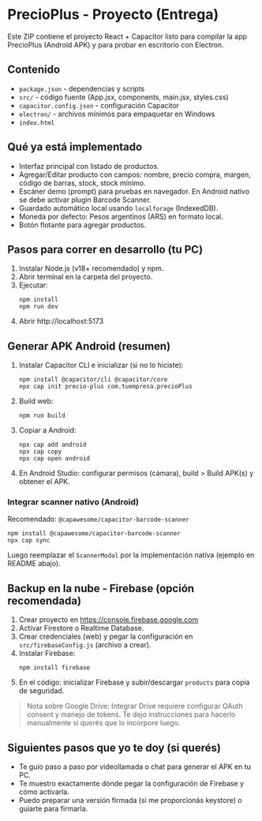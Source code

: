 # PrecioPlus - Proyecto (Entrega)

Este ZIP contiene el proyecto React + Capacitor listo para compilar la app PrecioPlus (Android APK) y para probar en escritorio con Electron.

## Contenido
- `package.json` - dependencias y scripts
- `src/` - código fuente (App.jsx, components, main.jsx, styles.css)
- `capacitor.config.json` - configuración Capacitor
- `electron/` - archivos mínimos para empaquetar en Windows
- `index.html`

## Qué ya está implementado
- Interfaz principal con listado de productos.
- Agregar/Editar producto con campos: nombre, precio compra, margen, código de barras, stock, stock mínimo.
- Escáner demo (prompt) para pruebas en navegador. En Android nativo se debe activar plugin Barcode Scanner.
- Guardado automático local usando `localforage` (IndexedDB).
- Moneda por defecto: Pesos argentinos (ARS) en formato local.
- Botón flotante para agregar productos.

## Pasos para correr en desarrollo (tu PC)
1. Instalar Node.js (v18+ recomendado) y npm.
2. Abrir terminal en la carpeta del proyecto.
3. Ejecutar:
   ```
   npm install
   npm run dev
   ```
4. Abrir http://localhost:5173

## Generar APK Android (resumen)
1. Instalar Capacitor CLI e inicializar (si no lo hiciste):
   ```
   npm install @capacitor/cli @capacitor/core
   npx cap init precio-plus com.tuempresa.precioPlus
   ```
2. Build web:
   ```
   npm run build
   ```
3. Copiar a Android:
   ```
   npx cap add android
   npx cap copy
   npx cap open android
   ```
4. En Android Studio: configurar permisos (cámara), build > Build APK(s) y obtener el APK.

### Integrar scanner nativo (Android)
Recomendado: `@capawesome/capacitor-barcode-scanner`
```
npm install @capawesome/capacitor-barcode-scanner
npx cap sync
```
Luego reemplazar el `ScannerModal` por la implementación nativa (ejemplo en README abajo).

## Backup en la nube - Firebase (opción recomendada)
1. Crear proyecto en https://console.firebase.google.com
2. Activar Firestore o Realtime Database.
3. Crear credenciales (web) y pegar la configuración en `src/firebaseConfig.js` (archivo a crear).
4. Instalar Firebase:
   ```
   npm install firebase
   ```
5. En el código: inicializar Firebase y subir/descargar `products` para copia de seguridad.

> Nota sobre Google Drive: Integrar Drive requiere configurar OAuth consent y manejo de tokens. Te dejo instrucciones para hacerlo manualmente si querés que lo incorpore luego.

## Siguientes pasos que yo te doy (si querés)
- Te guío paso a paso por videollamada o chat para generar el APK en tu PC.
- Te muestro exactamente dónde pegar la configuración de Firebase y cómo activarla.
- Puedo preparar una versión firmada (si me proporcionás keystore) o guiarte para firmarla.

